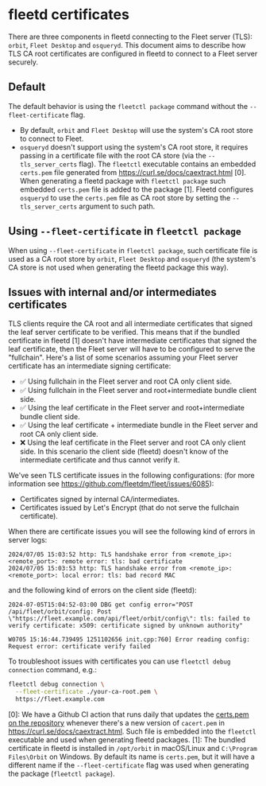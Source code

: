 # fleetd certificates

There are three components in fleetd connecting to the Fleet server (TLS): `orbit`, `Fleet Desktop` and `osqueryd`.
This document aims to describe how TLS CA root certificates are configured in fleetd to connect to a Fleet server securely.

## Default

The default behavior is using the `fleetctl package` command without the `--fleet-certificate` flag.

- By default, `orbit` and `Fleet Desktop` will use the system's CA root store to connect to Fleet.
- `osqueryd` doesn't support using the system's CA root store, it requires passing in a certificate file with the root CA store (via the `--tls_server_certs` flag). The `fleetctl` executable contains an embedded `certs.pem` file generated from https://curl.se/docs/caextract.html [0]. When generating a fleetd package with `fleetctl package` such embedded `certs.pem` file is added to the package [1]. Fleetd configures `osqueryd` to use the `certs.pem` file as CA root store by setting the `--tls_server_certs` argument to such path.

## Using `--fleet-certificate` in `fleetctl package`

When using `--fleet-certificate` in `fleetctl package`, such certificate file is used as a CA root store by `orbit`, `Fleet Desktop` and `osqueryd` (the system's CA store is not used when generating the fleetd package this way).

## Issues with internal and/or intermediates certificates

TLS clients require the CA root and all intermediate certificates that signed the leaf server certificate to be verified.
This means that if the bundled certificate in fleetd [1] doesn't have intermediate certificates that signed the leaf certificate, then the Fleet server will have to be configured to serve the "fullchain".
Here's a list of some scenarios assuming your Fleet server certificate has an intermediate signing certificate:
- ✅ Using fullchain in the Fleet server and root CA only client side.
- ✅ Using fullchain in the Fleet server and root+intermediate bundle client side.
- ✅ Using the leaf certificate in the Fleet server and root+intermediate bundle client side.
- ✅ Using the leaf certificate + intermediate bundle in the Fleet server and root CA only client side.
- ❌ Using the leaf certificate in the Fleet server and root CA only client side. In this scenario the client side (fleetd) doesn't know of the intermediate certificate and thus cannot verify it.

We've seen TLS certificate issues in the following configurations: (for more information see https://github.com/fleetdm/fleet/issues/6085):
- Certificates signed by internal CA/intermediates.
- Certificates issued by Let's Encrypt (that do not serve the fullchain certificate).

When there are certificate issues you will see the following kind of errors in server logs:
```
2024/07/05 15:03:52 http: TLS handshake error from <remote_ip>:<remote_port>: remote error: tls: bad certificate
2024/07/05 15:03:53 http: TLS handshake error from <remote_ip>:<remote_port>: local error: tls: bad record MAC
```
and the following kind of errors on the client side (fleetd):
```
2024-07-05T15:04:52-03:00 DBG get config error="POST /api/fleet/orbit/config: Post \"https://fleet.example.com/api/fleet/orbit/config\": tls: failed to verify certificate: x509: certificate signed by unknown authority"
```
```
W0705 15:16:44.739495 1251102656 init.cpp:760] Error reading config: Request error: certificate verify failed
```

To troubleshoot issues with certificates you can use `fleetctl debug connection` command, e.g.:
```sh
fleetctl debug connection \
  --fleet-certificate ./your-ca-root.pem \
  https://fleet.example.com
```

[0]: We have a Github CI action that runs daily that updates the [certs.pem on the repository](https://github.com/fleetdm/fleet/blob/main/orbit/pkg/packaging/certs.pem) whenever there's a new version of `cacert.pem` in https://curl.se/docs/caextract.html. Such file is embedded into the `fleetctl` executable and used when generating fleetd packages.
[1]: The bundled certificate in fleetd is installed in `/opt/orbit` in macOS/Linux and `C:\Program Files\Orbit` on Windows. By default its name is `certs.pem`, but it will have a different name if the `--fleet-certificate` flag was used when generating the package (`fleetctl package`).

<meta name="pageOrderInSection" value="1511">
<meta name="title" value="TLS certificates in fleetd">
<meta name="description" value="Learn about TLS server certificates in fleetd.">
<meta name="navSection" value="Dig deeper">
